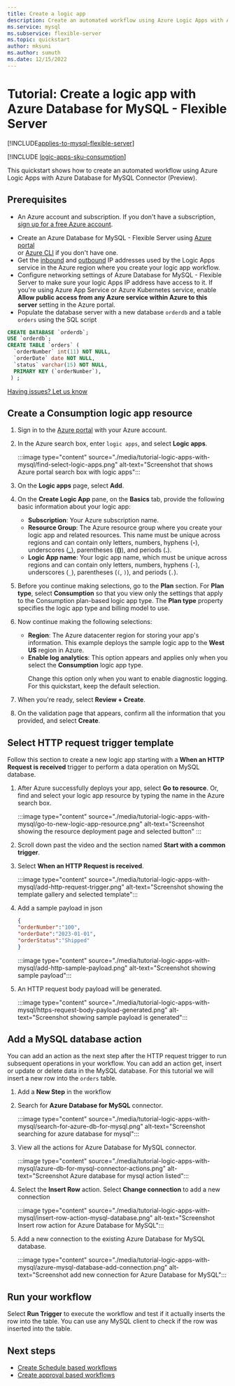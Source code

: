 ```yaml
---
title: Create a logic app
description: Create an automated workflow using Azure Logic Apps with Azure Database for MySQL - Flexible Server.
ms.service: mysql
ms.subservice: flexible-server
ms.topic: quickstart
author: mksuni
ms.author: sumuth 
ms.date: 12/15/2022
---
```


# Tutorial: Create a logic app with Azure Database for MySQL - Flexible Server

[!INCLUDE[applies-to-mysql-flexible-server](../includes/applies-to-mysql-flexible-server.md)]

[!INCLUDE [logic-apps-sku-consumption](../../../includes/logic-apps-sku-consumption.md)]

This quickstart shows how to create an automated workflow using Azure Logic Apps with Azure Database for MySQL Connector (Preview). 

## Prerequisites

* An Azure account and subscription. If you don't have a subscription, [sign up for a free Azure account](https://azure.microsoft.com/free).

- Create an Azure Database for MySQL - Flexible Server using [Azure portal](./quickstart-create-server-portal.md) <br/> or [Azure CLI](./quickstart-create-server-cli.md) if you don't have one.
- Get the [inbound](../../logic-apps/logic-apps-limits-and-config.md#inbound) and [outbound](../../logic-apps/logic-apps-limits-and-config.md#outbound) IP addresses used by the Logic Apps service in the Azure region where you create your logic app workflow.
- Configure networking settings of Azure Database for MySQL - Flexible Server to make sure your logic Apps IP address have access to it. If you're using Azure App Service or Azure Kubernetes service, enable **Allow public access from any Azure service within Azure to this server** setting in the Azure portal.
-  Populate the database server with a new database `orderdb` and a table `orders` using the SQL script

```sql
CREATE DATABASE `orderdb`;
USE `orderdb`;
CREATE TABLE `orders` (
  `orderNumber` int(11) NOT NULL,
  `orderDate` date NOT NULL,
  `status` varchar(15) NOT NULL,
  PRIMARY KEY (`orderNumber`),
 ) ;
```

[Having issues? Let us know](https://github.com/MicrosoftDocs/azure-docs/issues)

 ## Create a Consumption logic app resource

1. Sign in to the [Azure portal](https://portal.azure.com) with your Azure account.

2. In the Azure search box, enter `logic apps`, and select **Logic apps**.

   :::image type="content" source="./media/tutorial-logic-apps-with-mysql/find-select-logic-apps.png" alt-text="Screenshot that shows Azure portal search box with logic apps":::

3. On the **Logic apps** page, select **Add**.

4. On the **Create Logic App** pane, on the **Basics** tab, provide the following basic information about your logic app:
    -  **Subscription**: Your Azure subscription name.
    -   **Resource Group**: The Azure resource group where you create your logic app and related resources. This name must be unique across regions and can contain only letters, numbers, hyphens (**-**), underscores (**_**), parentheses (**()**), and periods (**.**).
    -   **Logic App name**:  Your logic app name, which must be unique across regions and can contain only letters, numbers, hyphens (`-`), underscores (`_`), parentheses (`(`, `)`), and periods (`.`).

5. Before you continue making selections, go to the **Plan** section. For **Plan type**, select **Consumption** so that you view only the settings that apply to the Consumption plan-based logic app type. The **Plan type** property specifies the logic app type and billing model to use.

6. Now continue making the following selections:

   - **Region**: The Azure datacenter region for storing your app's information. This example deploys the sample logic app to the **West US** region in Azure.
   - **Enable log analytics**: This option appears and applies only when you select the **Consumption** logic app type. <p><p>Change this option only when you want to enable diagnostic logging. For this quickstart, keep the default selection. 
    
7. When you're ready, select **Review + Create**.

8. On the validation page that appears, confirm all the information that you provided, and select **Create**.
     
## Select HTTP request trigger template 
Follow this section to create a new logic app starting with a **When an HTTP Request is received** trigger to perform a data operation on MySQL database.

1. After Azure successfully deploys your app, select **Go to resource**. Or, find and select your logic app resource by typing the name in the Azure search box.
    
   :::image type="content" source="./media/tutorial-logic-apps-with-mysql/go-to-new-logic-app-resource.png" alt-text="Screenshot showing the resource deployment page and selected button" :::

2. Scroll down past the video and the section named **Start with a common trigger**.

3. Select **When an HTTP Request is received**. 
    
   :::image type="content" source="./media/tutorial-logic-apps-with-mysql/add-http-request-trigger.png" alt-text="Screenshot showing the template gallery and selected template":::

4. Add a sample payload in json 

     ```json
    {
    "orderNumber":"100",
    "orderDate":"2023-01-01",
    "orderStatus":"Shipped"
    }
    ```
    
   :::image type="content" source="./media/tutorial-logic-apps-with-mysql/add-http-sample-payload.png" alt-text="Screenshot showing sample payload":::
    
5. An HTTP request body payload will be generated. 
    
   :::image type="content" source="./media/tutorial-logic-apps-with-mysql/https-request-body-payload-generated.png" alt-text="Screenshot showing sample payload is generated":::
    
## Add a MySQL database action
You can add an action as the next step after the HTTP request trigger to run subsequent operations in your workflow. You can add an action get, insert or update or delete data in the MySQL database. For this tutorial we will insert a new row into the `orders` table.

1. Add a **New Step** in the workflow

2. Search for **Azure Database for MySQL** connector. 
    
   :::image type="content" source="./media/tutorial-logic-apps-with-mysql/search-for-azure-db-for-mysql.png" alt-text="Screenshot searching for azure database for mysql":::

3. View all the actions for Azure Database for MySQL connector. 
    
   :::image type="content" source="./media/tutorial-logic-apps-with-mysql/azure-db-for-mysql-connector-actions.png" alt-text="Screenshot Azure database for mysql action listed":::

4. Select the **Insert Row** action. Select **Change connection** to add a new connection 
   
   :::image type="content" source="./media/tutorial-logic-apps-with-mysql/insert-row-action-mysql-database.png" alt-text="Screenshot Insert row action for Azure Database for MySQL":::
    
5. Add a new connection to the existing Azure Database for MySQL database. 
     
   :::image type="content" source="./media/tutorial-logic-apps-with-mysql/azure-mysql-database-add-connection.png" alt-text="Screenshot add new connection for Azure Database for MySQL":::
   
## Run your workflow
Select **Run Trigger** to execute the workflow and test if it actually inserts the row into the table. You can use any MySQL client to check if the row was inserted into the table. 
    
## Next steps
- [Create Schedule based workflows](../../logic-apps/tutorial-build-schedule-recurring-logic-app-workflow.md)
- [Create approval based workflows](../../logic-apps/tutorial-process-mailing-list-subscriptions-workflow.md)
    
